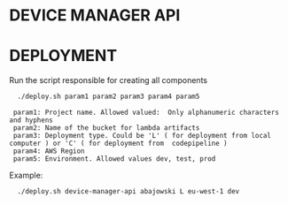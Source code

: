 # DEVICE MANAGER API

# DEPLOYMENT

Run the script responsible for creating all components 

  ```bash
    ./deploy.sh param1 param2 param3 param4 param5
  ```
 
 ```
  param1: Project name. Allowed valued:  Only alphanumeric characters and hyphens
  param2: Name of the bucket for lambda artifacts
  param3: Deployment type. Could be 'L' ( for deployment from local computer ) or 'C' ( for deployment from  codepipeline )
  param4: AWS Region
  param5: Environment. Allowed values dev, test, prod
```


Example:
  ```bash
    ./deploy.sh device-manager-api abajowski L eu-west-1 dev
  ```

 